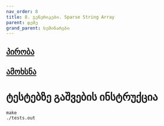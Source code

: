 ```yaml
---
nav_order: 8
title: 8. ჯენერიკები. Sparse String Array
parent: დემე
grand_parent: სემინარები
---
```


## [პირობა](./problem.pdf)

## [ამოხსნა](./solution.pdf)

# ტესტებზე გაშვების ინსტრუქცია

```
make
./tests.out
```
